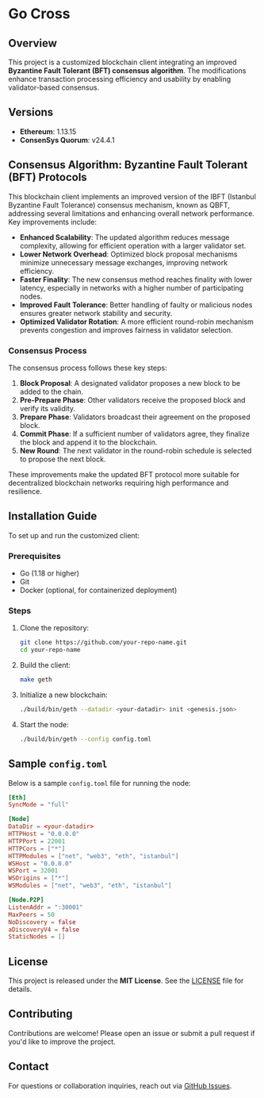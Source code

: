 # Go Cross

## Overview

This project is a customized blockchain client integrating an improved **Byzantine Fault Tolerant (BFT) consensus algorithm**. The modifications enhance transaction processing efficiency and usability by enabling validator-based consensus.

## Versions

- **Ethereum**: 1.13.15
- **ConsenSys Quorum**: v24.4.1

## Consensus Algorithm: Byzantine Fault Tolerant (BFT) Protocols

This blockchain client implements an improved version of the IBFT (Istanbul Byzantine Fault Tolerance) consensus mechanism, known as QBFT, addressing several limitations and enhancing overall network performance. Key improvements include:

- **Enhanced Scalability**: The updated algorithm reduces message complexity, allowing for efficient operation with a larger validator set.
- **Lower Network Overhead**: Optimized block proposal mechanisms minimize unnecessary message exchanges, improving network efficiency.
- **Faster Finality**: The new consensus method reaches finality with lower latency, especially in networks with a higher number of participating nodes.
- **Improved Fault Tolerance**: Better handling of faulty or malicious nodes ensures greater network stability and security.
- **Optimized Validator Rotation**: A more efficient round-robin mechanism prevents congestion and improves fairness in validator selection.

### Consensus Process

The consensus process follows these key steps:

1. **Block Proposal**: A designated validator proposes a new block to be added to the chain.
2. **Pre-Prepare Phase**: Other validators receive the proposed block and verify its validity.
3. **Prepare Phase**: Validators broadcast their agreement on the proposed block.
4. **Commit Phase**: If a sufficient number of validators agree, they finalize the block and append it to the blockchain.
5. **New Round**: The next validator in the round-robin schedule is selected to propose the next block.

These improvements make the updated BFT protocol more suitable for decentralized blockchain networks requiring high performance and resilience.

## Installation Guide

To set up and run the customized client:

### Prerequisites

- Go (1.18 or higher)
- Git
- Docker (optional, for containerized deployment)

### Steps

1. Clone the repository:
   ```sh
   git clone https://github.com/your-repo-name.git
   cd your-repo-name
   ```
2. Build the client:
   ```sh
   make geth
   ```
3. Initialize a new blockchain:
   ```sh
   ./build/bin/geth --datadir <your-datadir> init <genesis.json>
   ```
4. Start the node:
   ```sh
   ./build/bin/geth --config config.toml
   ```

## Sample `config.toml`

Below is a sample `config.toml` file for running the node:

```toml
[Eth]
SyncMode = "full" 

[Node]
DataDir = <your-datadir>
HTTPHost = "0.0.0.0"
HTTPPort = 22001
HTTPCors = ["*"]
HTTPModules = ["net", "web3", "eth", "istanbul"]
WSHost = "0.0.0.0"
WSPort = 32001
WSOrigins = ["*"]
WSModules = ["net", "web3", "eth", "istanbul"]

[Node.P2P]
ListenAddr = ":30001" 
MaxPeers = 50
NoDiscovery = false
aDiscoveryV4 = false
StaticNodes = []

```

## License

This project is released under the **MIT License**. See the [LICENSE](./LICENSE) file for details.

## Contributing

Contributions are welcome! Please open an issue or submit a pull request if you'd like to improve the project.

## Contact

For questions or collaboration inquiries, reach out via [GitHub Issues](https://github.com/your-repo-name/issues).

